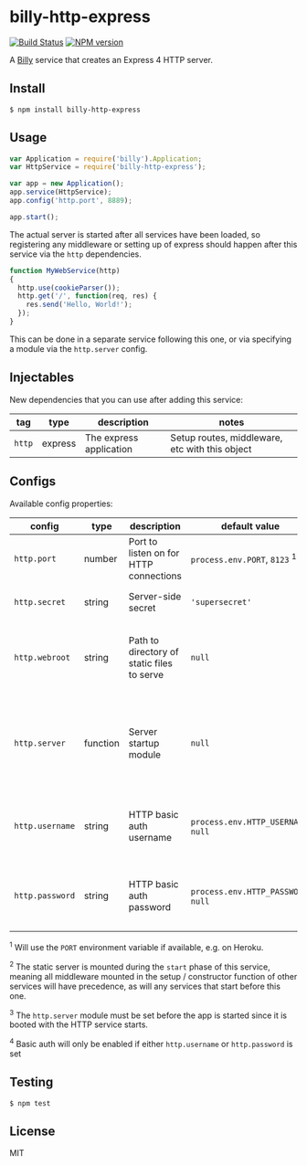 # billy-http-express

[![Build Status](https://travis-ci.org/bvalosek/billy-http-express.png?branch=master)](https://travis-ci.org/bvalosek/billy-http-express)
[![NPM version](https://badge.fury.io/js/billy-http-express.png)](http://badge.fury.io/js/billy-http-express)

A [Billy](https://github.com/bvalosek/billy) service that creates an
Express 4 HTTP server.

## Install

```
$ npm install billy-http-express
```

## Usage

```javascript
var Application = require('billy').Application;
var HttpService = require('billy-http-express');

var app = new Application();
app.service(HttpService);
app.config('http.port', 8889);

app.start();
```

The actual server is started after all services have been loaded, so
registering any middleware or setting up of express should happen after this
service via the `http` dependencies.

```javascript
function MyWebService(http)
{
  http.use(cookieParser());
  http.get('/', function(req, res) {
    res.send('Hello, World!');
  });
}
```

This can be done in a separate service following this one, or via specifying a
module via the `http.server` config.

## Injectables

New dependencies that you can use after adding this service:

 tag | type |description | notes
-----|------|------------|-------
`http` | express | The express application | Setup routes, middleware, etc with this object

## Configs

Available config properties:

 config | type | description | default value | notes
--------|------|-------------|---------------|------
 `http.port` | number | Port to listen on for HTTP connections | `process.env.PORT`, `8123` <sup>1</sup> |
 `http.secret` | string | Server-side secret | `'supersecret'` | Used for securing cookies.
 `http.webroot` | string | Path to directory of static files to serve | `null` | Optional. If not set, will not start the static server. <sup>2</sup>
 `http.server` | function | Server startup module | `null` | Optional IoC-injected module to start when the server is created. <sup>3</sup>
 `http.username` | string | HTTP basic auth username | `process.env.HTTP_USERNAME`, `null` | If null, any username will be accepted. <sup>4</sup>
 `http.password` | string | HTTP basic auth password | `process.env.HTTP_PASSWORD`, `null` | If null, any password will be accepted. <sup>4</sup>

<sup>1</sup> Will use the `PORT` environment variable if available, e.g. on Heroku.

<sup>2</sup> The static server is mounted during the `start` phase of this
service, meaning all middleware mounted in the setup / constructor function of
other services will have precedence, as will any services that start before this
one.

<sup>3</sup> The `http.server` module must be set before the app is started
since it is booted with the HTTP service starts.

<sup>4</sup> Basic auth will only be enabled if either `http.username` or
`http.password` is set

## Testing

```
$ npm test
```

## License

MIT

